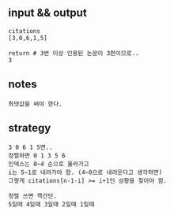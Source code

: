 ## input && output
```
citations
[3,0,6,1,5]

return # 3번 이상 인용된 논문이 3편이므로..
3
```

## notes
```
최댓값을 써야 한다.
```

## strategy
```
3 0 6 1 5면..
정렬하면 0 1 3 5 6
인덱스는 0~4 순으로 올라가고
i는 5~1로 내려가야 함. (4~0으로 내려온다고 생각하면)
그렇게 citations[n-1-i] >= i+1인 상황을 찾아야 함.

정렬 쓰면 핵간단.
5일때 4일때 3일때 2일때 1일때
```
